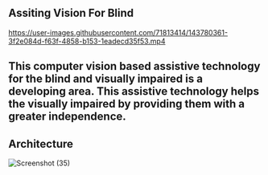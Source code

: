 ## Assiting Vision For Blind


https://user-images.githubusercontent.com/71813414/143780361-3f2e084d-f63f-4858-b153-1eadecd35f53.mp4

## This computer vision based assistive technology for the blind and visually impaired is a developing area. This assistive technology helps the visually impaired by providing them with a greater independence.

## Architecture

![Screenshot (35)](https://user-images.githubusercontent.com/71813414/144084801-19ef2a37-7036-4f47-819a-809574c780e0.png)
